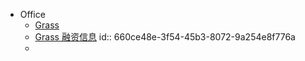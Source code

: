 - Office
	- [Grass](https://app.getgrass.io/)
	- [Grass 融资信息](https://wellfound.com/company/wynd-labs/funding)
	  id:: 660ce48e-3f54-45b3-8072-9a254e8f776a
	-